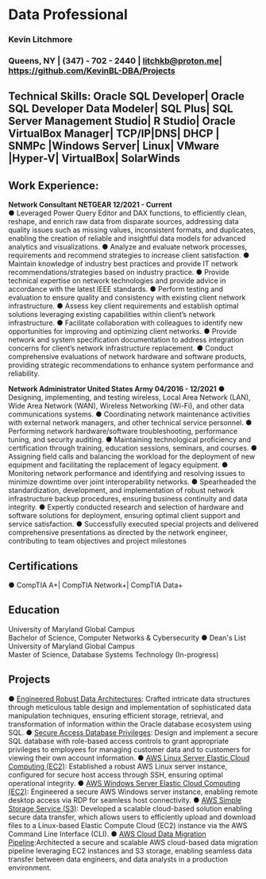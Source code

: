 # Data Professional
### Kevin Litchmore 
### Queens, NY | (347) - 702 - 2440 | litchkb@proton.me| https://github.com/KevinBL-DBA/Projects
## Technical Skills: Oracle SQL Developer| Oracle SQL Developer Data Modeler| SQL Plus| SQL Server Management Studio| R Studio| Oracle VirtualBox Manager| TCP/IP|DNS| DHCP | SNMPc |Windows Server| Linux| VMware |Hyper-V| VirtualBox| SolarWinds

## Work Experience:
**Network Consultant NETGEAR 12/2021 - Current**                                                                          
●	Leveraged Power Query Editor and DAX functions, to efficiently clean, reshape, and enrich raw data from disparate sources, addressing data quality issues such as missing values, inconsistent formats, and duplicates, enabling the creation of reliable and insightful data models for advanced analytics and visualizations.
●	Analyze and evaluate network processes, requirements and recommend strategies to increase client satisfaction. 
●	Maintain knowledge of industry best practices and provide IT network recommendations/strategies based on industry practice.
●	Provide technical expertise on network technologies and provide advice in accordance with the latest IEEE standards.
●	Perform testing and evaluation to ensure quality and consistency with existing client network infrastructure. 
●	Assess key client requirements and establish optimal solutions leveraging existing capabilities within client’s network infrastructure. 
●	Facilitate collaboration with colleagues to identify new opportunities for improving and optimizing client networks.
●	Provide network and system specification documentation to address integration concerns for client’s network infrastructure replacement. 
●	Conduct comprehensive evaluations of network hardware and software products, providing strategic recommendations to enhance system performance and reliability.

**Network Administrator United States Army 04/2016 - 12/2021**
●	Designing, implementing, and testing wireless, Local Area Network (LAN), Wide Area Network (WAN), Wireless Networking (Wi-Fi), and other data communications systems.
●	Coordinating network maintenance activities with external network managers, and other technical service personnel.
●	Performing network hardware/software troubleshooting, performance tuning, and security auditing.
●	Maintaining technological proficiency and certification through training, education sessions, seminars, and courses. 
●	Assigning field calls and balancing the workload for the deployment of new equipment and facilitating the replacement of legacy equipment. 
●	Monitoring network performance and identifying and resolving issues to minimize downtime over joint interoperability networks.
●	Spearheaded the standardization, development, and implementation of robust network infrastructure backup procedures, ensuring business continuity and data integrity. 
●	Expertly conducted research and selection of hardware and software solutions for deployment, ensuring optimal client support and service satisfaction.
●	Successfully executed special projects and delivered comprehensive presentations as directed by the network engineer, contributing to team objectives and project milestones

## Certifications
●	CompTIA A+| CompTIA Network+| CompTIA Data+

## Education
University of Maryland Global Campus                                                                                                                         
Bachelor of Science, Computer Networks & Cybersecurity
●	Dean's List
University of Maryland Global Campus                                                                                                                  
Master of Science, Database Systems Technology (In-progress)

## Projects
●	[Engineered Robust Data Architectures](https://github.com/KevinBL-DBA/Projects/tree/main/DDL_DML%20Project%20Showcase): Crafted intricate data structures through meticulous table design and implementation of sophisticated data manipulation techniques, ensuring efficient storage, retrieval, and transformation of information within the Oracle database ecosystem using SQL.
●	[Secure Access Database Privileges](https://github.com/KevinBL-DBA/Projects/tree/main/DBA%20Least%20Privilege%20Project%20Showcase): Design and implement a secure SQL database with role-based access controls to grant appropriate privileges to employees for managing customer data and to customers for viewing their own account information.
●	[AWS Linux Server Elastic Cloud Computing (EC2)](https://github.com/KevinBL-DBA/Projects/blob/main/AWS%20Project%20Showcase/AWS%20EC2%20Linux%20OS.docx): Established a robust AWS Linux server instance, configured for secure host access through SSH, ensuring optimal operational integrity.
●	[AWS Windows Server Elastic Cloud Computing (EC2)](https://github.com/KevinBL-DBA/Projects/blob/main/AWS%20Project%20Showcase/AWS%20EC2%20Windows%20OS.docx): Engineered a secure AWS Windows server instance, enabling remote desktop access via RDP for seamless host connectivity.
●	[AWS Simple Storage Service (S3)](https://github.com/KevinBL-DBA/Projects/blob/main/AWS%20Project%20Showcase/AWS%20S3%20Bucket.docx): Developed a scalable cloud-based solution enabling secure data transfer, which allows users to efficiently upload and download files to a Linux-based Elastic Compute Cloud (EC2) instance via the AWS Command Line Interface (CLI).
●	[AWS Cloud Data Migration Pipeline](https://github.com/KevinBL-DBA/Projects/blob/main/AWS%20Project%20Showcase/AWS%20EC2%20and%20S3%20Use%20Case.docx):Architected a secure and scalable AWS cloud-based data migration pipeline leveraging EC2 instances and S3 storage, enabling seamless data transfer between data engineers, and data analysts in a production environment.
